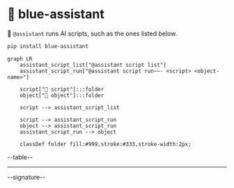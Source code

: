 # 🧠 blue-assistant

🧠 `@assistant` runs AI scripts, such as the ones listed below.

```bash
pip install blue-assistant
```

```mermaid
graph LR
    assistant_script_list["@assistant script list"]
    assistant_script_run["@assistant script run~~- <script> <object-name>"]

    script["📜 script"]:::folder
    object["📂 object"]:::folder

    script --> assistant_script_list

    script --> assistant_script_run
    object --> assistant_script_run
    assistant_script_run --> object

    classDef folder fill:#999,stroke:#333,stroke-width:2px;
```

--table--

---

--signature--